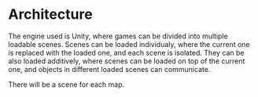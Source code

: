 # Architecture

The engine used is Unity, where games can be divided into multiple loadable scenes. Scenes can be loaded individualy,
where the current one is replaced with the loaded one, and each scene is isolated. They can be also loaded additively, where
scenes can be loaded on top of the current one, and objects in different loaded scenes can communicate.

There will be a scene for each map.


